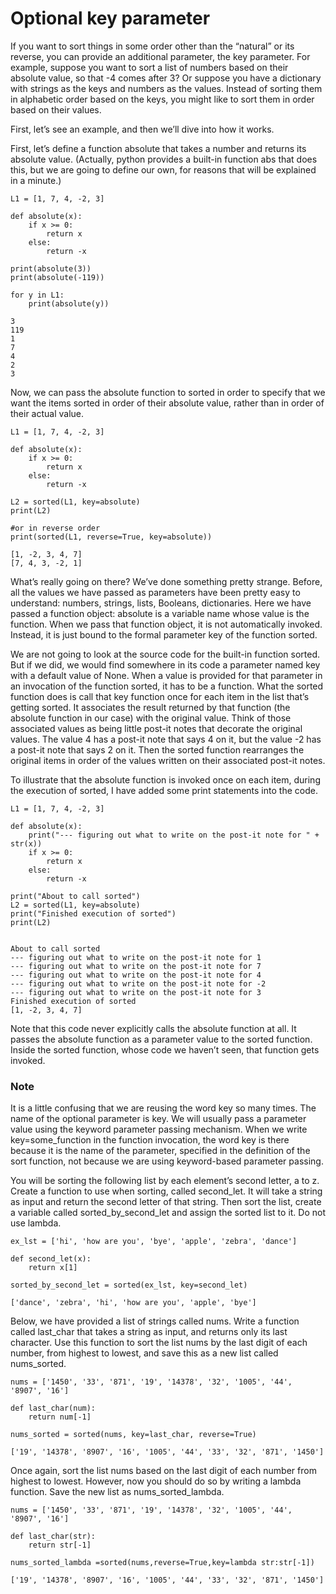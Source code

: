 # Optional key parameter

If you want to sort things in some order other than the “natural” or its reverse, you can provide an additional parameter, the key parameter. For example, suppose you want to sort a list of numbers based on their absolute value, so that -4 comes after 3? Or suppose you have a dictionary with strings as the keys and numbers as the values. Instead of sorting them in alphabetic order based on the keys, you might like to sort them in order based on their values.

First, let’s see an example, and then we’ll dive into how it works.

First, let’s define a function absolute that takes a number and returns its absolute value. (Actually, python provides a built-in function abs that does this, but we are going to define our own, for reasons that will be explained in a minute.)

```
L1 = [1, 7, 4, -2, 3]

def absolute(x):
    if x >= 0:
        return x
    else:
        return -x

print(absolute(3))
print(absolute(-119))

for y in L1:
    print(absolute(y))
    
3
119
1
7
4
2
3
```

Now, we can pass the absolute function to sorted in order to specify that we want the items sorted in order of their absolute value, rather than in order of their actual value.

```
L1 = [1, 7, 4, -2, 3]

def absolute(x):
    if x >= 0:
        return x
    else:
        return -x

L2 = sorted(L1, key=absolute)
print(L2)

#or in reverse order
print(sorted(L1, reverse=True, key=absolute))

[1, -2, 3, 4, 7]
[7, 4, 3, -2, 1]
```

What’s really going on there? We’ve done something pretty strange. Before, all the values we have passed as parameters have been pretty easy to understand: numbers, strings, lists, Booleans, dictionaries. Here we have passed a function object: absolute is a variable name whose value is the function. When we pass that function object, it is not automatically invoked. Instead, it is just bound to the formal parameter key of the function sorted.

We are not going to look at the source code for the built-in function sorted. But if we did, we would find somewhere in its code a parameter named key with a default value of None. When a value is provided for that parameter in an invocation of the function sorted, it has to be a function. What the sorted function does is call that key function once for each item in the list that’s getting sorted. It associates the result returned by that function (the absolute function in our case) with the original value. Think of those associated values as being little post-it notes that decorate the original values. The value 4 has a post-it note that says 4 on it, but the value -2 has a post-it note that says 2 on it. Then the sorted function rearranges the original items in order of the values written on their associated post-it notes.

To illustrate that the absolute function is invoked once on each item, during the execution of sorted, I have added some print statements into the code.

```
L1 = [1, 7, 4, -2, 3]

def absolute(x):
    print("--- figuring out what to write on the post-it note for " + str(x))
    if x >= 0:
        return x
    else:
        return -x

print("About to call sorted")
L2 = sorted(L1, key=absolute)
print("Finished execution of sorted")
print(L2)


About to call sorted
--- figuring out what to write on the post-it note for 1
--- figuring out what to write on the post-it note for 7
--- figuring out what to write on the post-it note for 4
--- figuring out what to write on the post-it note for -2
--- figuring out what to write on the post-it note for 3
Finished execution of sorted
[1, -2, 3, 4, 7]
```

Note that this code never explicitly calls the absolute function at all. It passes the absolute function as a parameter value to the sorted function. Inside the sorted function, whose code we haven’t seen, that function gets invoked.

### Note
It is a little confusing that we are reusing the word key so many times. The name of the optional parameter is key. We will usually pass a parameter value using the keyword parameter passing mechanism. When we write key=some_function in the function invocation, the word key is there because it is the name of the parameter, specified in the definition of the sort function, not because we are using keyword-based parameter passing.




You will be sorting the following list by each element’s second letter, a to z. Create a function to use when sorting, called second_let. It will take a string as input and return the second letter of that string. Then sort the list, create a variable called sorted_by_second_let and assign the sorted list to it. Do not use lambda.

```
ex_lst = ['hi', 'how are you', 'bye', 'apple', 'zebra', 'dance']

def second_let(x):
    return x[1]

sorted_by_second_let = sorted(ex_lst, key=second_let)

['dance', 'zebra', 'hi', 'how are you', 'apple', 'bye']
```

Below, we have provided a list of strings called nums. Write a function called last_char that takes a string as input, and returns only its last character. Use this function to sort the list nums by the last digit of each number, from highest to lowest, and save this as a new list called nums_sorted.
```
nums = ['1450', '33', '871', '19', '14378', '32', '1005', '44', '8907', '16']

def last_char(num):
    return num[-1]

nums_sorted = sorted(nums, key=last_char, reverse=True)

['19', '14378', '8907', '16', '1005', '44', '33', '32', '871', '1450']
```

Once again, sort the list nums based on the last digit of each number from highest to lowest. However, now you should do so by writing a lambda function. Save the new list as nums_sorted_lambda.
```
nums = ['1450', '33', '871', '19', '14378', '32', '1005', '44', '8907', '16']

def last_char(str):
    return str[-1]

nums_sorted_lambda =sorted(nums,reverse=True,key=lambda str:str[-1])

['19', '14378', '8907', '16', '1005', '44', '33', '32', '871', '1450']
```
